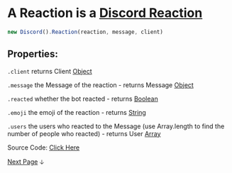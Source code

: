 # A Reaction is a [Discord Reaction](https://discord.com/developers/docs/resources/channel#reaction-object)
```js
new Discord().Reaction(reaction, message, client)
```

## Properties:

`.client` returns Client [Object](https://javascript.info/object)

`.message` the Message of the reaction - returns Message [Object](https://javascript.info/object)

`.reacted` whether the bot reacted - returns [Boolean](https://javascript.info/types#boolean-logical-type)

`.emoji` the emoji of the reaction - returns [String](https://javascript.info/types#string)

`.users` the users who reacted to the Message (use Array.length to find the number of people who reacted) - returns User [Array](https://javascript.info/array) 

Source Code: [Click Here](https://github.com/discordjslib/discordjslib/tree/main/lib/Classes/Message/Reaction)

[Next Page](https://github.com/discordjslib/discordjslib/blob/main/Documentation/Classes/Role.md) 🡣
